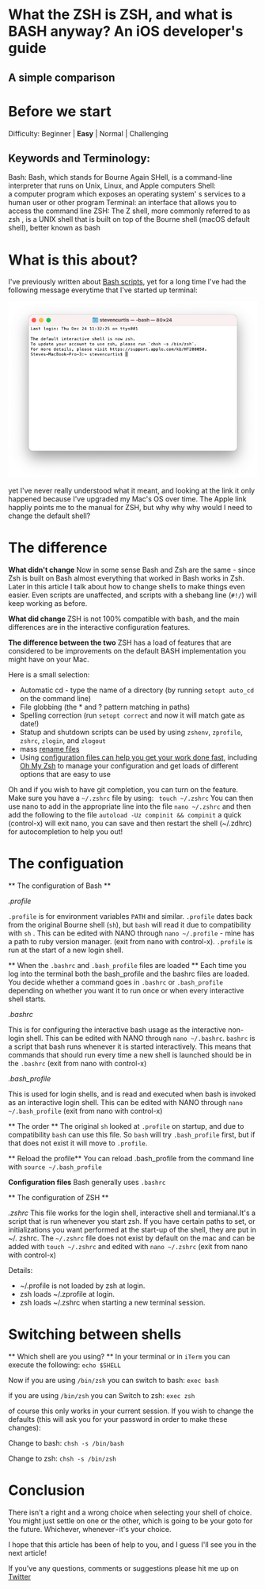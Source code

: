 # What the ZSH is ZSH, and what is BASH anyway? An iOS developer's guide
## A simple comparison

# Before we start
Difficulty: Beginner | **Easy** | Normal | Challenging<br/>

## Keywords and Terminology:
Bash: Bash, which stands for Bourne Again SHell, is a command-line interpreter that runs on Unix, Linux, and Apple computers
Shell: a computer program which exposes an operating system' s services to a human user or other program
Terminal: an interface that allows you to access the command line
ZSH: The Z shell, more commonly referred to as zsh , is a UNIX shell that is built on top of the Bourne shell (macOS default shell), better known as bash

# What is this about?
I've previously written about [Bash scripts](https://medium.com/@stevenpcurtis.sc/bash-scripts-with-arguments-719d3fe8fdb1), yet for a long time I've had the following message everytime that I've started up terminal:

![default](Images/default.png)<br>

yet I've never really understood what it meant, and looking at the link it only happened because I've upgraded my Mac's OS over time. The Apple link happliy points me to the manual for ZSH, but why why why would I need to change the default shell?

# The difference
**What didn't change**
Now in some sense Bash and Zsh are the same - since Zsh is built on Bash almost everything that worked in Bash works in Zsh. Later in this article I talk about how to change shells to make things even easier. Even scripts are unaffected, and scripts with a shebang line (`#!/`) will keep working as before.  

**What did change**
ZSH is not 100% compatible with bash, and the main differences are in the interactive configuration features. 

**The difference between the two**
ZSH has a load of features that are considered to be improvements on the default BASH implementation you might have on your Mac. 

Here is a small selection:
* Automatic cd - type the name of a directory (by running `setopt auto_cd` on the command line)
* File globbing (the * and ? pattern matching in paths)
* Spelling correction (run `setopt correct` and now it will match gate as date!)
* Statup and shutdown scripts can be used by using `zshenv`, `zprofile`, `zshrc`, `zlogin`, and `zlogout`
* mass [rename files](http://zsh.sourceforge.net/Doc/Release/User-Contributions.html#index-zmv) 
* Using [configuration files can help you get your work done fast](https://github.com/topics/zsh-configuration), including [Oh My Zsh](https://ohmyz.sh) to manage your configuration and get loads of different options that are easy to use

Oh and if you wish to have git completion, you can turn on the feature. Make sure you have a `~/.zshrc` file by using:
` touch ~/.zshrc`
You can then use nano to add in the appropriate line into the file
`nano ~/.zshrc`
and then add the following to the file
`autoload -Uz compinit && compinit`
a quick (control-x) will exit nano, you can save and then restart the shell (~/.zdhrc) for autocompletion to help you out!

# The configuation
** The configuration of Bash **

*.profile*

`.profile` is for environment variables `PATH` and similar. `.profile` dates back from the original Bourne shell (`sh`), but `bash` will read it due to compatibility with `sh` . This can be edited with NANO through `nano ~/.profile` - mine has a path to ruby version manager. (exit from nano with control-x). `.profile` is run at the start of a new login shell.

** When the `.bashrc` and `.bash_profile` files are loaded **
Each time you log into the terminal both the bash_profile and the bashrc files are loaded. You decide whether a command goes in `.bashrc` or `.bash_profile` depending on whether you want it to run once or when every interactive shell starts.

*.bashrc*

This is for configuring the interactive bash usage as the interactive non-login shell. This can be edited with NANO through `nano ~/.bashrc`. `bashrc` is a script that bash runs whenever it is started interactively.
This means that commands that should run every time a new shell is launched should be in the `.bashrc` 
(exit from nano with control-x)

*.bash_profile*

This is used for login shells, and is read and executed when bash is invoked as an interactive login shell. This can be edited with NANO through `nano ~/.bash_profile`
(exit from nano with control-x)

** The order **
The original `sh` looked at `.profile` on startup, and due to compatibility `bash` can use this file. So `bash` will try `.bash_profile` first, but if that does not exist it will move to `.profile`. 

** Reload the profile**
 You can reload .bash_profile from the command line with `source ~/.bash_profile`

**Configuration files**
Bash generally uses `.bashrc` 

** The configuration of ZSH **

*.zshrc*
This file works for the login shell, interactive shell and termianal.It's a script that is run whenever you start zsh. If you have certain paths to set, or initializations you want performed at the start-up of the shell, they are put in ~/. zshrc.
The `~/.zshrc` file does not exist by default on the mac and can be added with `touch ~/.zshrc` and edited with `nano ~/.zshrc` (exit from nano with control-x) 

Details:
* ~/.profile is not loaded by zsh at login.
* zsh loads ~/.zprofile at login.
* zsh loads ~/.zshrc when starting a new terminal session.

# Switching between shells
** Which shell are you using? **
In your terminal or in `iTerm` you can execute the following:
`echo $SHELL`

Now if you are using `/bin/zsh` you can switch to bash:
`exec bash`

if you are using `/bin/zsh` you can Switch to zsh:
`exec zsh` 

of course this only works in your current session. If you wish to change the defaults (this will ask you for your password in order to make these changes):

Change to bash:
`chsh -s /bin/bash`

Change to zsh:
`chsh -s /bin/zsh`

# Conclusion
There isn't a right and a wrong choice when selecting your shell of choice. You might just settle on one or the other, which is going to be your goto for the future. Whichever, whenever - it's your choice.

I hope that this article has been of help to you, and I guess I'll see you in the next article!

If you've any questions, comments or suggestions please hit me up on [Twitter](https://twitter.com/stevenpcurtis)
